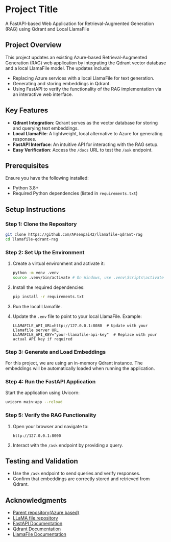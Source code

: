 # Project Title

A FastAPI-based Web Application for Retrieval-Augmented Generation (RAG) using Qdrant and Local LlamaFile

## Project Overview

This project updates an existing Azure-based Retrieval-Augmented Generation (RAG) web application by integrating the Qdrant vector database and a local LlamaFile model. The updates include:

- Replacing Azure services with a local LlamaFile for text generation.
- Generating and storing embeddings in Qdrant.
- Using FastAPI to verify the functionality of the RAG implementation via an interactive web interface.

## Key Features

- **Qdrant Integration**: Qdrant serves as the vector database for storing and querying text embeddings.
- **Local LlamaFile**: A lightweight, local alternative to Azure for generating responses.
- **FastAPI Interface**: An intuitive API for interacting with the RAG setup.
- **Easy Verification**: Access the `/docs` URL to test the `/ask` endpoint.

## Prerequisites

Ensure you have the following installed:

- Python 3.8+
- Required Python dependencies (listed in `requirements.txt`)

## Setup Instructions

### Step 1: Clone the Repository
```bash
git clone https://github.com/APsenpai42/llamafile-qdrant-rag
cd llamafile-qdrant-rag
```

### Step 2: Set Up the Environment

1. Create a virtual environment and activate it:
   ```bash
   python -m venv .venv
   source .venv/bin/activate # On Windows, use .venv\Scripts\activate
   ```

2. Install the required dependencies:
   ```bash
   pip install -r requirements.txt
   ```

3. Run the local Llamafile.


4. Update the `.env` file to point to your local LlamaFile. Example:
   ```env
   LLAMAFILE_API_URL=http://127.0.0.1:8080  # Update with your Llamafile server URL
   LLAMAFILE_API_KEY="your-llamafile-api-key"  # Replace with your actual API key if required
   ```

### Step 3: Generate and Load Embeddings

For this project, we are using an in-memory Qdrant instance.
The embeddings will be automatically loaded when running the application.


### Step 4: Run the FastAPI Application

Start the application using Uvicorn:
```bash
uvicorn main:app --reload
```

### Step 5: Verify the RAG Functionality

1. Open your browser and navigate to:
   ```
   http://127.0.0.1:8000
   ```

2. Interact with the `/ask` endpoint by providing a query.

## Testing and Validation

- Use the `/ask` endpoint to send queries and verify responses.
- Confirm that embeddings are correctly stored and retrieved from Qdrant.

## Acknowledgments
- [Parent repository(Azure based)](https://github.com/alfredodeza/azure-rag)
- [LLaMA file repository](https://github.com/Mozilla-Ocho/llamafile?tab=readme-ov-file)
- [FastAPI Documentation](https://fastapi.tiangolo.com/)
- [Qdrant Documentation](https://qdrant.tech/documentation/)
- [LlamaFile Documentation](https://github.com/llamaindex/llamafiles)
